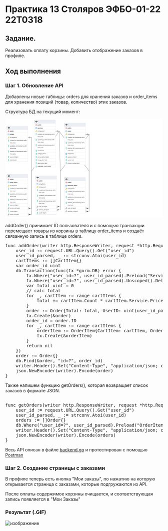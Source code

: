 # Практика 13 Столяров ЭФБО-01-22 22T0318

## Задание.
Реализовать оплату корзины. Добавить отображение заказов в профиле.

## Ход выполнения

### Шаг 1. Обновление API
<p>Добавлены новые таблицы: orders для хранения заказов и order_items для хранения позиций (товар, количество) этих заказов.</p>
<p>Структура БД на текущий момент:</p>

![изображение](./bd.png)

<p>addOrder() принимает ID пользователя и с помощью транзакции перемещает товары из корзины в таблицу order_items и создаёт связанную запись в таблице orders.</p>
<pre>
func addOrder(writer http.ResponseWriter, request *http.Request) {
	user_id := request.URL.Query().Get("user_id")
	user_id_parsed, _ := strconv.Atoi(user_id)
	cartItems := []CartItem{}
	var order_id uint
	db.Transaction(func(tx *gorm.DB) error {
		tx.Where("user_id=?", user_id_parsed).Preload("Service").Find(&cartItems)
		tx.Where("user_id=?", user_id_parsed).Unscoped().Delete(&CartItem{})
		var total uint = 0
		// calc total
		for _, cartItem := range cartItems {
			total += cartItem.Count * cartItem.Service.PriceRubles
		}
		order := Order{Total: total, UserID: uint(user_id_parsed)}
		tx.Create(&order)
		order_id = order.ID
		for _, cartItem := range cartItems {
			orderItem := OrderItem{CartItem: cartItem, OrderID: order.ID}
			tx.Create(&orderItem)
		}
		return nil
	})
	order := Order{}
	db.Find(&order, "id=?", order_id)
	writer.Header().Set("Content-Type", "application/json; charset=utf-8")
	json.NewEncoder(writer).Encode(order)
}
</pre>

<p>Также напишем функцию getOrders(), которая возвращает список заказов в формате JSON.</p>

<pre> 
func getOrders(writer http.ResponseWriter, request *http.Request) {
	user_id := request.URL.Query().Get("user_id")
	user_id_parsed, _ := strconv.Atoi(user_id)
	orders := []Order{}
	db.Where("user_id=?", user_id_parsed).Preload("OrderItems.Service").Find(&orders)
	writer.Header().Set("Content-Type", "application/json; charset=utf-8")
	json.NewEncoder(writer).Encode(orders)
}
</pre>
<p>Весь API описан в файле <a href="./backend/backend.go">backend.go</a> и протестирован с помощью <a href="https://elements.getpostman.com/redirect?entityId=24015280-8a099f19-cf00-4125-9654-e3b574800df0&entityType=collection">Postman</a></p>

### Шаг 2. Создание страницы с заказами

<p>В профиле теперь есть кнопка "Мои заказы", по нажатию на которую открывается страница с заказами, которые подгружаются из API.</p>

<p>После оплаты содержимое корзины очищается, и соответствующая запись появляется в "Мои Заказы"</p>

### Результат (.GIF)

![изображение](./preview.gif)